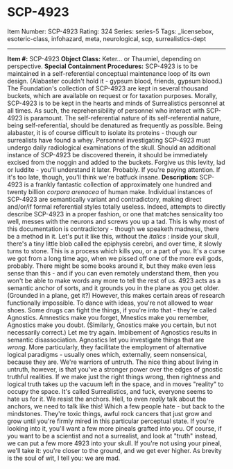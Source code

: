 # SCP-4923
Item Number: SCP-4923
Rating: 324
Series: series-5
Tags: _licensebox, esoteric-class, infohazard, meta, neurological, scp, surrealistics-dept

---

**Item #:** SCP-4923
**Object Class:** Keter… or Thaumiel, depending on perspective.
**Special Containment Procedures:** SCP-4923 is to be maintained in a self-referential conceptual maintenance loop of its own design. (Alabaster couldn't hold it - gypsum blood, friends, gypsum blood.) The Foundation's collection of SCP-4923 are kept in several thousand buckets, which are available on request or for taxation purposes. Morally, SCP-4923 is to be kept in the hearts and minds of Surrealistics personnel at all times.
As such, the reprehensibility of personnel who interact with SCP-4923 is paramount. The self-referential nature of its self-referential nature, being self-referential, should be denatured as frequently as possible. Being alabaster, it is of course difficult to isolate its proteins - though our surrealists have found a whey.
Personnel investigating SCP-4923 must undergo daily radiological examinations of the skull. Should an additional instance of SCP-4923 be discovered therein, it should be immediately excised from the noggin and added to the buckets.
Forgive us this levity, lad or luddite - you'll understand it later. Probably. If you're paying attention. If it's too late, though, you'll think we're batfuck insane.
**Description:** SCP-4923 is a frankly fantastic collection of approximately one hundred and twenty billion _corpora arenacea_ of human make. Individual instances of SCP-4923 are semantically variant and contradictory, making direct and/or/if formal referential styles totally useless. Indeed, attempts to directly describe SCP-4923 in a proper fashion, or one that matches sensicality too well, messes with the neurons and screws you up a tad. This is why most of this documentation is contradictory - though we speaketh madness, there be a method in it.
Let's put it like this, without the _italics_ : inside your skull, there's a tiny little blob called the epiphysis cerebri, and over time, it slowly turns to stone. This is a process which kills you, or a part of you. It's a curse we got from a long time ago, when we pissed off one of the more evil gods, probably. There might be some books around it, but they make even less sense than this - and if you can even remotely understand them, then you won't be able to make words any more to tell the rest of us.
4923 acts as a semantic anchor of sorts, and it grounds you in the plane as you get older. (Grounded in a plane, get it?) However, this makes certain areas of research functionally impossible. To dance with ideas, you're not allowed to wear shoes. Some drugs can fight the things, if you're into that - they're called Agnostics. Amnestics make you forget, Mnestics make you remember, Agnostics make you doubt. (Similarly, Gnostics make you certain, but not necessarily correct.)
Let me try again. Imbibement of Agnostics results in semantic disassociation. Agnostics let you investigate things that are _wrong_. More particularly, they facilitate the employment of alternative logical paradigms - usually ones which, externally, seem nonsensical, because they are.
We're warriors of untruth.
The nice thing about living in untruth, however, is that you've a stronger power over the edges of gnostic truthful realities. If we make just the right things wrong, then rightness and logical truth takes up the vacuum left in the space, and in moves "reality" to occupy the space.
It's called Surrealistics, and fuck, everyone seems to hate us for it. We resist the anchors. Hell, to even _really_ talk about the anchors, we need to talk like this! Which a few people hate - but back to the mindstones. They're toxic things, awful rock cancers that just grow and grow until you're firmly mired in this particular perceptual state.
If you're looking into it, you'll want a few more pineals grafted into you. Of course, if you want to be a scientist and not a surrealist, and look at "truth" instead, we can put a few more 4923 into your skull. If you're not using your pineal, we'll take it: you're closer to the ground, and we get ever higher.
As brevity is the soul of wit, I tell you: we are mad.